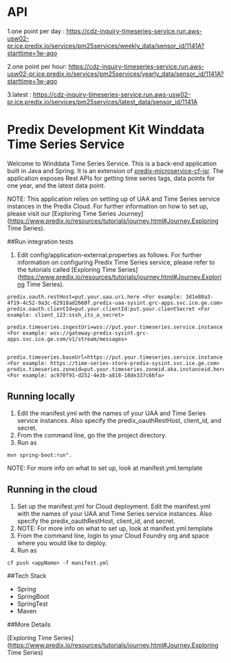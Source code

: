 API
==================================================
1.one point per day : https://cdz-inquiry-timeseries-service.run.aws-usw02-pr.ice.predix.io/services/pm25services/weekly_data/sensor_id/1141A?starttime=1w-ago

2.one point per hour: https://cdz-inquiry-timeseries-service.run.aws-usw02-pr.ice.predix.io/services/pm25services/yearly_data/sensor_id/1141A?starttime=1w-ago

3.latest : https://cdz-inquiry-timeseries-service.run.aws-usw02-pr.ice.predix.io/services/pm25services/latest_data/sensor_id/1141A



Predix Development Kit Winddata Time Series Service
==================================================

Welcome to Winddata Time Series Service. This is a back-end application built in Java and Spring. It is an extension of [predix-microservice-cf-jsr](https://github.com/PredixDev/predix-microservice-cf-jsr). The application exposes Rest APIs for getting time series tags, data points for one year, and the latest data point. 

NOTE: This application relies on setting up of UAA and Time Series service instances in the Predix Cloud. For further information on how to set up, please visit our [Exploring Time Series Journey](https://www.predix.io/resources/tutorials/journey.html#Journey.Exploring Time Series).

##Run integration tests

1. Edit config/application-external.properties as follows. For further information on configuring Predix Time Series service, please refer to the tutorials called [Exploring Time Series](https://www.predix.io/resources/tutorials/journey.html#Journey.Exploring Time Series).

```
predix.oauth.restHost=put.your.uaa.uri.here <For example: 3d1e80a3-4f19-4c52-9a3c-62918ad2660f.predix-uaa-sysint.grc-apps.svc.ice.ge.com>
predix.oauth.clientId=put.your.clientId:put.your.clientSecret <For example: client_123:sssh_its_a_secret>

predix.timeseries.ingestUri=wss://put.your.timeseries.service.instance.here/v1/stream/messages <For example: wss://gateway-predix-sysint.grc-apps.svc.ice.ge.com/v1/stream/messages>


predix.timeseries.baseUrl=https://put.your.timeseries.service.instance.here <For example: https://time-series-store-predix-sysint.svc.ice.ge.com>
predix.timeseries.zoneid=put.your.timeseries.zoneid.aka.instanceid.here  <For example: ac970f91-d252-4e3b-a818-18de337c66fa>
```

## Running locally
1. Edit the manifest.yml with the names of your UAA and Time Series service instances. Also specify the predix_oauthRestHost,    client_id, and secret.
2. From the command line, go the the project directory.
3. Run as

```
mvn spring-boot:run".
```
NOTE: For more info on what to set up, look at manifest.yml.template

## Running in the cloud
1. Set up the manifest.yml for Cloud deployment. Edit the manifest.yml with the names of your UAA and Time Series service instances. Also specify the predix_oauthRestHost, client_id, and secret.
2. NOTE: For more info on what to set up, look at manifest.yml.template
3. From the command line, login to your Cloud Foundry org and space where you would like to deploy.
4. Run as 
```
cf push <appName> -f manifest.yml
```

##Tech Stack

 - Spring
 - SpringBoot
 - SpringTest
 - Maven
 
##More Details

[Exploring Time Series](https://www.predix.io/resources/tutorials/journey.html#Journey.Exploring Time Series)
